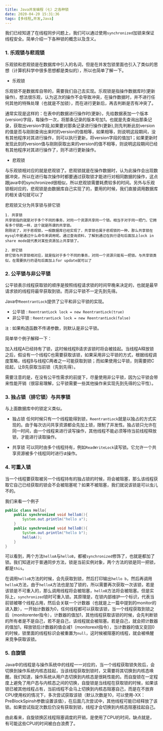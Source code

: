```yaml
---
title: Java并发编程（七）之各种锁
date: 2020-04-20 15:31:36
tags: [多线程,并发,Java]
---
```

我们已经知道了在线程同步问题上，我们可以通过使用`synchronized`加锁来保证线程安全。简单介绍一下各种锁的概念以及含义。

### 1. 乐观锁与悲观锁

乐观锁和悲观锁是在数据库中引入的名词，但是在并发包锁里面也引入了类似的思想（计算机科学中很多思想都是类似的），所以也简单了解一下。

- 乐观锁

乐观锁不是数据库自带的，需要我们自己去实现。乐观锁是指操作数据库时(更新操作)，想法很乐观，认为这次的操作不会导致冲突，在操作数据时，并不进行任何其他的特殊处理（也就是不加锁），而在进行更新后，再去判断是否有冲突了。

通常实现是这样的：在表中的数据进行操作时(更新)，先给数据表加一个版本(version)字段，每操作一次，将那条记录的版本号加1。也就是先查询出那条记录，获取出version字段,如果要对那条记录进行操作(更新),则先判断此刻version的值是否与刚刚查询出来时的version的值相等，如果相等，则说明这段期间，没有其他程序对其进行操作，则可以执行更新，将version字段的值加1；如果更新时发现此刻的version值与刚刚获取出来的version的值不相等，则说明这段期间已经有其他程序对其进行操作了，则不进行更新操作。

- 悲观锁

与乐观锁相对应的就是悲观锁了。悲观锁就是在操作数据时，认为此操作会出现数据冲突，所以在进行每次操作时都要通过获取锁才能进行对相同数据的操作，这点跟java中的synchronized很相似，所以悲观锁需要耗费较多的时间。另外与乐观锁相对应的，悲观锁是由数据库自己实现了的，要用的时候，我们直接调用数据库的相关语句就可以了

悲观锁又分为共享锁与排它锁
    
    1. 共享锁
    共享锁指的就是对于多个不同的事务，对同一个资源共享同一个锁。相当于对于同一把门，它拥有多个钥匙一样，这个就是所谓的共享锁。
    刚刚说了，对于悲观锁，一般数据库已经实现了，共享锁也属于悲观锁的一种，那么共享锁在mysql中是通过什么命令来调用呢。通过查询资料，了解到通过在执行语句后面加上lock in share mode就代表对某些资源加上共享锁了。

    2. 排它锁
    排它锁与共享锁相对应，就是指对于多个不同的事务，对同一个资源只能有一把锁。与共享锁类似，在需要执行的语句后面加上for update就可以了

### 2. 公平锁与非公平锁
公平锁表示线程获取锁的顺序是按照线程请求锁的时间早晚来决定的，也就是最早请求锁的线程将最早获取到锁。而非公平锁不一定先到先得。

Java中`ReentrantLock`提供了公平和非公平锁的实现。

- 公平锁 : `ReentrantLock lock = new ReentrantLock(true)`
- 非公平锁 : `ReentrantLock lock = new ReentrantLock(false)`

`注：`如果构造函数不传递参数，则默认是非公平锁。

简单举个例子解释一下：

加入线程A已经持有了锁，这时候线程B请求该锁时将会被挂起。当线程A释放锁之后，假设有一个线程C也需要获取该锁，如果采用非公平锁的方式，根据线程调度策略，线程B与线程C两者之一可能获取到锁；而如果使用公平锁，则需要把C挂起，让B先获取当前锁（先到先得）。

需要注意的是，在没有公平性需求的前提下，尽量使用非公平锁，因为公平锁会带来性能开销（很容易理解，公平锁需要一些其他操作来实现先到先得的公平性）。

### 3. 独占锁（排它锁）与共享锁
与上面数据库中的锁定义类似。

- 独占锁
任何时候只有一个线程能得到锁，`ReentrantLock`就是以独占的方式实现的。由于每次访问共享资源都会先加上锁，限制了并发性。独占锁只允许在同一时间，由一个线程来进行读写操作，其他线程不能必须等待当前线程释放锁，才能进行读取操作。

- 共享锁
可以同时由多个线程持有，例如`ReadWriteLock`读写锁。它允许一个共享资源被多个线程同时进行`读`操作。

### 4. 可重入锁

当一个线程要获取被另一个线程持有的独占锁的时候，将会被阻塞，那么该线程获取它自己已经获取的锁会不会被阻塞呢？如果不被阻塞，我们就说该锁是可以虫儿不的。

我们来看一个例子

```java
public class Hello{
    public synchronized void helloA(){
        System.out.println("hello a");
    }
    public synchronized void helloB(){
        System.out.println("hello b");
        helloA();
    }
}
```
可以看到，两个方法`helloA`与`helloB`，都被`synchronized`修饰了，也就是都加了锁。我们知道对于普通同步方法，锁是当前实例对象，两个方法的锁是同一把锁，都是`this`。

在调用`helloB`方法的时候，会先获取到锁，然后打印输出`hello b`，然后再调用`helloA`方法，由于`helloA`方法也是加了锁的，所以需要再次获取一次该锁，若是该锁是不可重入的，那么调用线程将会被阻塞，`helloB`方法将会被阻塞。但是实际上，`synchronized`锁时可重入锁。其原理是，在锁内部维护一个标识，代表当前锁被哪个线程占用，然后会关联一个计数器（也就是上一篇中提到的monitor的进入数），一开始计数器为0，任何线程都可以获取该锁，当一个线程获取到锁之后（monitorenter指令），计数器的值加1，其他线程获取该锁的时候，会先判断锁的所有者是不是自己，若不是自己，该线程就会被阻塞。若是自己，就会把计数器的值加1，释放锁后计数器的值会减1（monitorexit指令），当计数器的值又变回0的时候，锁里面的线程标识会被重置为`null`，这时候被阻塞的线程，就会被唤醒来竞争获取该锁。

### 5. 自旋锁

Java中的线程是与操作系统中的线程一一对应的，当一个线程获取锁失败后，会切换到操作系统内核态挂起，当该线程获取到锁时，又需要将其切换到内核态唤醒。我们知道，操作系统从用户态切换到内核态是很耗性能的。而自旋锁在一定程度上避免了用户态与内核态之间的切换，自旋锁是当线程在获取锁的时候，如果该锁已被其他线程占有，当前线程不会马上切换到内核态阻塞自己，而是在不放弃CPU使用权的情况下，多次尝试获取该锁（默认次数是10，可以使用-XX：PreBlockSpinsh参数设置该值），在后面几次尝试中，其他线程可能已经释放了该锁。如果尝试指定次数后仍没有获取到锁，线程才会切换到内核态阻塞挂起自己。

由此看来，自旋锁换区线程阻塞调度的开销，是使用了CPU的时间，缺点就是，有可能这些CPU的时间被白白浪费了。
